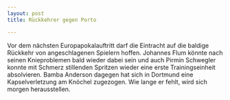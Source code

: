```yaml
---
layout: post
title: Rückkehrer gegen Porto

---
```


Vor dem nächsten Europapokalauftritt darf die Eintracht auf die baldige Rückkehr von angeschlagenen Spielern hoffen. Johannes Flum könnte nach seinen Knieproblemen bald wieder dabei sein und auch Pirmin Schwegler konnte mit Schmerz stillenden Spritzen wieder eine erste Trainingseinheit absolvieren. Bamba Anderson dagegen hat sich in Dortmund eine Kapselverletzung am Knöchel zugezogen. Wie lange er fehlt, wird sich morgen herausstellen.


